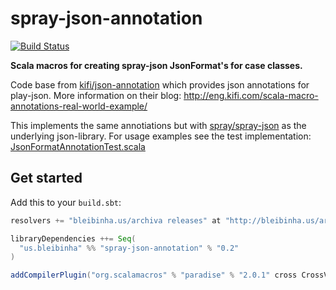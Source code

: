 spray-json-annotation
=====================

[![Build Status](https://travis-ci.org/ExNexu/spray-json-annotation.svg?branch=master)](https://travis-ci.org/ExNexu/spray-json-annotation)

**Scala macros for creating spray-json JsonFormat's for case classes.**

Code base from [kifi/json-annotation](https://github.com/kifi/json-annotation) which provides json annotations for play-json. More information on their blog: http://eng.kifi.com/scala-macro-annotations-real-world-example/

This implements the same annotiations but with [spray/spray-json](https://github.com/spray/spray-json) as the underlying json-library. For usage examples see the test implementation: [JsonFormatAnnotationTest.scala](https://github.com/ExNexu/spray-json-annotation/blob/master/src/test/scala/us/bleibinha/macros/JsonFormatAnnotationTest.scala)

## Get started

Add this to your `build.sbt`:

```scala
resolvers += "bleibinha.us/archiva releases" at "http://bleibinha.us/archiva/repository/releases"

libraryDependencies ++= Seq(
  "us.bleibinha" %% "spray-json-annotation" % "0.2"
)

addCompilerPlugin("org.scalamacros" % "paradise" % "2.0.1" cross CrossVersion.full)
```
